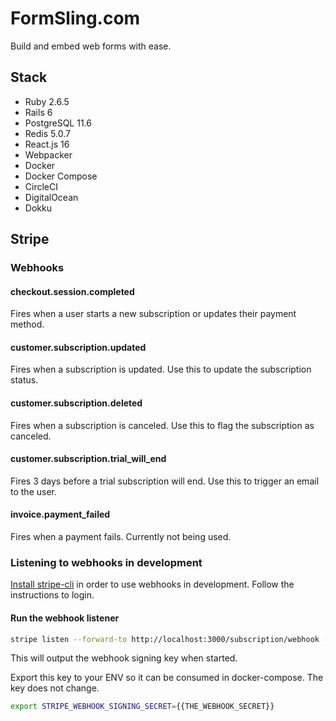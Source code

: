 # FormSling.com

Build and embed web forms with ease.

## Stack
- Ruby 2.6.5
- Rails 6
- PostgreSQL 11.6
- Redis 5.0.7
- React.js 16
- Webpacker
- Docker
- Docker Compose
- CircleCI
- DigitalOcean
- Dokku

## Stripe

### Webhooks

#### checkout.session.completed
Fires when a user starts a new subscription or updates their payment method.

#### customer.subscription.updated
Fires when a subscription is updated. Use this to update the subscription status.

#### customer.subscription.deleted
Fires when a subscription is canceled. Use this to flag the subscription as canceled.

#### customer.subscription.trial_will_end
Fires 3 days before a trial subscription will end. Use this to trigger an email to the user.

#### invoice.payment_failed
Fires when a payment fails. Currently not being used.

### Listening to webhooks in development
[Install stripe-cli](https://stripe.com/docs/stripe-cli#install) in order to use webhooks in development. Follow the instructions to login.

#### Run the webhook listener
```bash
stripe listen --forward-to http://localhost:3000/subscription/webhook -e 'checkout.session.completed,customer.subscription.updated,customer.subscription.deleted,customer.subscription.trial_will_end,invoice.payment_failed'
```
This will output the webhook signing key when started.

Export this key to your ENV so it can be consumed in docker-compose. The
key does not change.

```bash
export STRIPE_WEBHOOK_SIGNING_SECRET={{THE_WEBHOOK_SECRET}}
```
